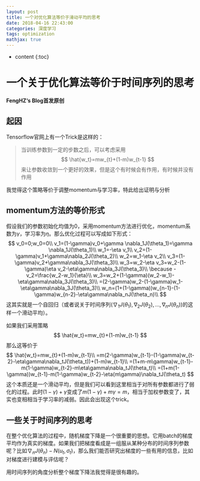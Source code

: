 ```yaml
---
layout: post
title: 一个对优化算法等价于滑动平均的思考
date: 2018-04-16 22:43:00
categories: 深度学习
tags: optimization
mathjax: true
---
```


* content
{:toc}


# 一个关于优化算法等价于时间序列的思考

**FengHZ‘s Blog首发原创**

## 起因

Tensorflow官网上有一个Trick是这样的：

>当训练参数到一定的步数之后，可以考虑采用
>$$
>\hat{w_t}=mw_{t}+(1-m)w_{t-1}
>$$
>来让参数收敛到一个更好的效果，但是这个有时候会有作用，有时候并没有作用

我觉得这个策略等价于调整momentum与学习率，特此给出证明与分析

## momentum方法的等价形式

假设我们的参数初始化均值为0，采用momentum方法进行优化，momentum系数为$\gamma$，学习率为$\eta$。那么优化过程可以写成如下形式：
$$
v_0=0;w_0=0\\
v_1=(1-\gamma)v_0+\gamma \nabla_1J(\theta_1)=\gamma \nabla_1J(\theta_1)\\
w_1=-\eta v_1\\
v_2=(1-\gamma)v_1+\gamma\nabla_2J(\theta_2)\\
w_2=w_1-\eta v_2\\
v_3=(1-\gamma)v_2+\gamma\nabla_3J(\theta_3)\\
w_3=w_2-\eta v_3=w_2-(1-\gamma)\eta v_2-\eta\gamma\nabla_3J(\theta_3)\\
\because -v_2=\frac{w_2-w_1}{\eta}\\
w_3=w_2+(1-\gamma)(w_2-w_1)-\eta\gamma\nabla_3J(\theta_3)\\
=(2-\gamma)w_2-(1-\gamma)w_1-\eta\gamma\nabla_3J(\theta_3)\\
w_n=(1+(1-\gamma))w_{n-1}-(1-\gamma)w_{n-2}-\eta\gamma\nabla_nJ(\theta_n)\\
$$
这其实就是一个自回归（或者说关于时间序列$(\nabla_1J(\theta_1),\nabla_2J(\theta_2),...,\nabla_nJ(\theta_n))$的这样一个滑动平均）。

如果我们采用策略
$$
\hat{w_t}=mw_{t}+(1-m)w_{t-1}
$$
那么这等价于
$$
\hat{w_t}=mw_{t}+(1-m)w_{t-1}\\
=m(2-\gamma)w_{t-1}-(1-\gamma)w_{t-2}-\eta\gamma\nabla_tJ(\theta_t))+(1-m)w_{t-1}\\
=(1+m-m\gamma)w_{t-1}-m(1-\gamma)w_{t-2}-m\eta\gamma\nabla_tJ(\theta_t)\\
=(1+m(1-\gamma))w_{t-1}-m(1-\gamma)w_{t-2}-\eta(m\gamma)\nabla_tJ(\theta_t)
$$
这个本质还是一个滑动平均，但是我们可以看到这里相当于对所有参数都进行了弱化的过程。此时$(1-\gamma)+\gamma$变成了$m(1-\gamma)+m\gamma=m$，相当于加权参数变了，其实也变相相当于学习率的减弱。因此会出现这个trick。

## 一些关于时间序列的思考

在整个优化算法的过程中，随机梯度下降是一个很重要的思想。它用batch的梯度平均作为真实的梯度。如果我们把梯度看成是一组服从某种分布的时间序列参数呢？比如$\nabla_{n}J(\theta_n)-N(u_t,\sigma_t)$，那么我们能否研究出梯度的一些有用的信息，比如对梯度进行建模与评估呢？

用时间序列的角度分析整个梯度下降法我觉得是很有趣的。





